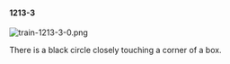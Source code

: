 #### 1213-3
![train-1213-3-0.png](https://github.com/lil-lab/nlvr/raw/master/nlvr/train/images/11/train-1213-3-0.png "train-1213-3-0.png")

There is a black circle closely touching a corner of a box.